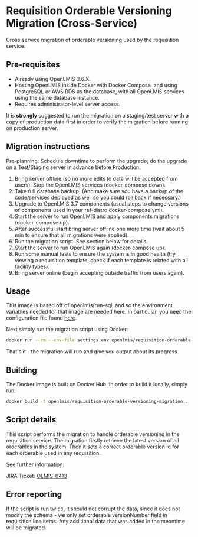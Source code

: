 # Requisition Orderable Versioning Migration (Cross-Service)

Cross service migration of orderable versioning used by the requisition service.

## Pre-requisites

* Already using OpenLMIS 3.6.X.
* Hosting OpenLMIS inside Docker with Docker Compose, and using PostgreSQL or AWS RDS as the database, with all OpenLMIS services using the same database instance.
* Requires administrator-level server access.

It is **strongly** suggested to run the migration on a staging/test server with a copy of production data first in order to verify the migration before running on production server.

## Migration instructions

Pre-planning: Schedule downtime to perform the upgrade; do the upgrade on a Test/Staging server in advance before Production.

1. Bring server offline (so no more edits to data will be accepted from users). Stop the OpenLMIS services (docker-compose down).
2. Take full database backup. (And make sure you have a backup of the code/services deployed as well so you could roll back if necessary.)
3. Upgrade to OpenLMIS 3.7 components (usual steps to change versions of components used in your ref-distro docker-compose.yml).
4. Start the server to run OpenLMIS and apply components migrations (docker-compose up).
5. After successful start bring server offline one more time (wait about 5 min to ensure that all migrations were applied).
6. Run the migration script. See section below for details.
7. Start the server to run OpenLMIS again (docker-compose up).
8. Run some manual tests to ensure the system is in good health (try viewing a requisition template, check if each template is related with all facility types).
9. Bring server online (begin accepting outside traffic from users again).


## Usage

This image is based off of openlmis/run-sql, and so the environment variables needed for that image are needed here. In particular, you need the configuration file found [here](https://github.com/OpenLMIS/openlmis-ref-distro/blob/master/settings-sample.env).

Next simply run the migration script using Docker:

```bash
docker run --rm --env-file settings.env openlmis/requisition-orderable-versioning-migration
```

That's it - the migration will run and give you output about its progress.

## Building

The Docker image is built on Docker Hub. In order to build it locally, simply run:

```bash
docker build -t openlmis/requisition-orderable-versioning-migration .
```

## Script details

This script performs the migration to handle orderable versioning in the requisition service. The migration firstly retrieve the latest version of all orderables in the system. Then it sets a correct orderable version id for each orderable used in any requisition.

See further information:

JIRA Ticket: [OLMIS-6413](https://openlmis.atlassian.net/browse/OLMIS-6413)

## Error reporting

If the script is run twice, it should not corrupt the data, since it does not modify the schema - we only set orderable versionNumber field in requisition line items. Any additional data that was added in the meantime will be migrated.
